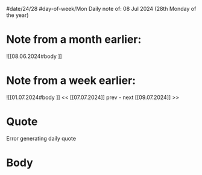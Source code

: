 
#date/24/28
#day-of-week/Mon
Daily note of: 08 Jul 2024 (28th Monday of the year)

# Note from a month earlier:
![[08.06.2024#body ]]

# Note from a week earlier:
![[01.07.2024#body ]]
 << [[07.07.2024]] prev - next [[09.07.2024]] >>
# Quote

Error generating daily quote
# Body

